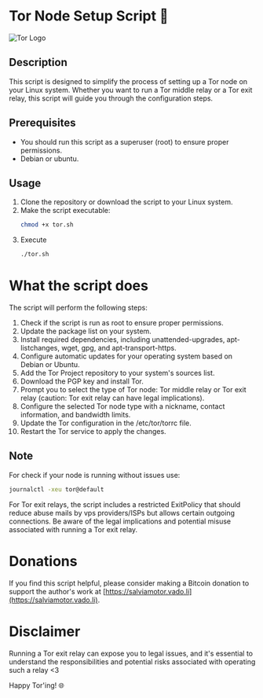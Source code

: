 # Tor Node Setup Script 🧅

![Tor Logo](https://turtlecute33.github.io/Turtlecute.org/images/tor.png)

## Description
This script is designed to simplify the process of setting up a Tor node on your Linux system. Whether you want to run a Tor middle relay or a Tor exit relay, this script will guide you through the configuration steps.

## Prerequisites
- You should run this script as a superuser (root) to ensure proper permissions.
- Debian or ubuntu.
  
## Usage
1. Clone the repository or download the script to your Linux system.
2. Make the script executable:
   ```bash
   chmod +x tor.sh
3. Execute
   ```bash
   ./tor.sh

# What the script does

The script will perform the following steps:

1. Check if the script is run as root to ensure proper permissions.
2. Update the package list on your system.
3. Install required dependencies, including unattended-upgrades, apt-listchanges, wget, gpg, and apt-transport-https.
4. Configure automatic updates for your operating system based on Debian or Ubuntu.
5. Add the Tor Project repository to your system's sources list.
6. Download the PGP key and install Tor.
7. Prompt you to select the type of Tor node: Tor middle relay or Tor exit relay (caution: Tor exit relay can have legal implications).
8. Configure the selected Tor node type with a nickname, contact information, and bandwidth limits.
9. Update the Tor configuration in the /etc/tor/torrc file.
10. Restart the Tor service to apply the changes.

## Note
For check if your node is running without issues use:
```bash
journalctl -xeu tor@default
```
For Tor exit relays, the script includes a restricted ExitPolicy that should reduce abuse mails by vps providers/ISPs but allows certain outgoing connections. Be aware of the legal implications and potential misuse associated with running a Tor exit relay.

# Donations

If you find this script helpful, please consider making a Bitcoin donation to support the author's work at [https://salviamotor.vado.li](https://salviamotor.vado.li).

# Disclaimer

Running a Tor exit relay can expose you to legal issues, and it's essential to understand the responsibilities and potential risks associated with operating such a relay <3

Happy Tor'ing! 🌐
